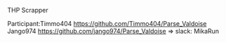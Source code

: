 THP Scrapper

Participant:Timmo404 https://github.com/Timmo404/Parse_Valdoise
Jango974 https://github.com/jango974/Parse_Valdoise => slack: MikaRun
